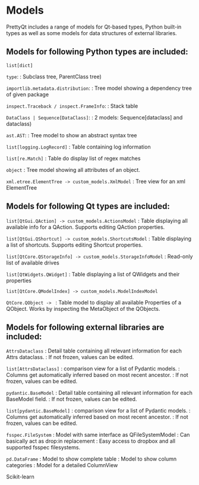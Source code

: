 Models
======

PrettyQt includes a range of models for Qt-based types, Python built-in types as well as
some models for data structures of external libraries.

## Models for following Python types are included:


`list[dict]`

`type`:
: Subclass tree, ParentClass tree)

`importlib.metadata.distribution`:
: Tree model showing a dependency tree of given package

`inspect.Traceback / inspect.FrameInfo`:
: Stack table

`DataClass | Sequence[DataClass]`:
: 2 models: Sequence[dataclass] and dataclass)

`ast.AST`:
: Tree model to show an abstract syntax tree

`list[logging.LogRecord]`
: Table containing log information

`list[re.Match]`
: Table do display list of regex matches

`object`
: Tree model showing all attributes of an object.

`xml.etree.ElementTree -> custom_models.XmlModel`
: Tree view for an xml ElementTree

## Models for following Qt types are included:


`list[QtGui.QAction] -> custom_models.ActionsModel`
: Table displaying all available info for a QAction. Supports editing QAction properties.

`list[QtGui.QShortcut] -> custom_models.ShortcutsModel`
: Table displaying a list of shortcuts. Supports editing Shortcut properties.

`list[QtCore.QStorageInfo] -> custom_models.StorageInfoModel`
: Read-only list of available drives

`list[QtWidgets.QWidget]`
: Table displaying a list of QWidgets and their properties

`list[QtCore.QModelIndex] -> custom_models.ModelIndexModel`

`QtCore.QObject -> `
: Table model to display all available Properties of a QObject.
Works by inspecting the MetaObject of the QObjects.

## Models for following external libraries are included:

`AttrsDataclass`
: Detail table containing all relevant information for each Attrs dataclass.
: If not frozen, values can be edited.

`list[AttrsDataclass]`
: comparison view for a list of Pydantic models.
: Columns get automatically inferred based on most recent ancestor.
: If not frozen, values can be edited.

`pydantic.BaseModel`
: Detail table containing all relevant information for each BaseModel field.
: If not frozen, values can be edited.

`list[pydantic.BaseModel]`
: comparison view for a list of Pydantic models.
: Columns get automatically inferred based on most recent ancestor.
: If not frozen, values can be edited.

`fsspec.FileSystem`
: Model with same interface as QFileSystemModel
: Can basically act as drop:in replacement
: Easy access to dropbox and all supported fsspec filesystems.

`pd.DataFrame`
: Model to show complete table
: Model to show column categories
: Model for a detailed ColumnView

Scikit-learn

